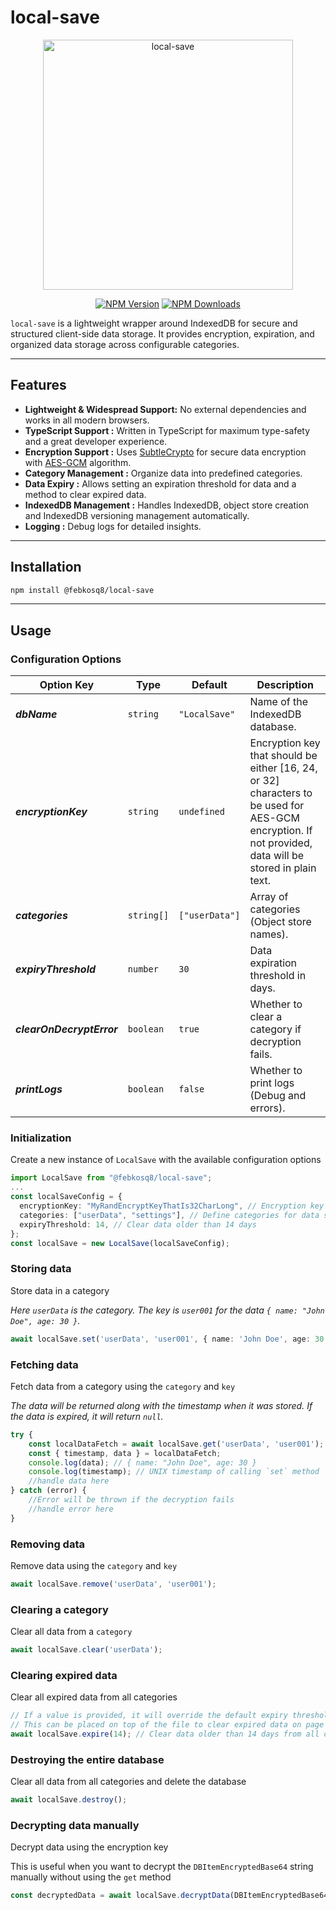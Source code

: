 # local-save

<div align="center">
	<p>
		<a href="https://local-save.febkosq8.me/"><img src="https://github.com/febkosq8/local-save/blob/main/src/assets/local-save_transparent_trimmed.png?raw=true" width="400" alt="local-save" /></a>
	</p>
	<p>
		<a href="https://www.npmjs.com/package/@febkosq8/local-save">
		<img alt="NPM Version" src="https://img.shields.io/npm/v/%40febkosq8%2Flocal-save"></a>
		<a href="https://www.npmjs.com/package/@febkosq8/local-save">
		<img alt="NPM Downloads" src="https://img.shields.io/npm/dm/%40febkosq8%2Flocal-save"></a>
	</p>
</div>

`local-save` is a lightweight wrapper around IndexedDB for secure and structured client-side data storage. It provides encryption, expiration, and organized data storage across configurable categories.

---

## Features

-   **Lightweight & Widespread Support:** No external dependencies and works in all modern browsers.
-   **TypeScript Support :** Written in TypeScript for maximum type-safety and a great developer experience.
-   **Encryption Support :** Uses [SubtleCrypto](https://developer.mozilla.org/en-US/docs/Web/API/SubtleCrypto) for secure data encryption with [AES-GCM](https://developer.mozilla.org/en-US/docs/Web/API/SubtleCrypto/encrypt#aes-gcm) algorithm.
-   **Category Management :** Organize data into predefined categories.
-   **Data Expiry :** Allows setting an expiration threshold for data and a method to clear expired data.
-   **IndexedDB Management :** Handles IndexedDB, object store creation and IndexedDB versioning management automatically.
-   **Logging :** Debug logs for detailed insights.

---

## Installation

```bash
npm install @febkosq8/local-save
```

---

## Usage

### Configuration Options

| Option Key                | Type       | Default        | Description                                                                                                                                            |
| ------------------------- | ---------- | -------------- | ------------------------------------------------------------------------------------------------------------------------------------------------------ |
| **_dbName_**              | `string`   | `"LocalSave"`  | Name of the IndexedDB database.                                                                                                                        |
| **_encryptionKey_**       | `string`   | `undefined`    | Encryption key that should be either [16, 24, or 32] characters to be used for AES-GCM encryption. If not provided, data will be stored in plain text. |
| **_categories_**          | `string[]` | `["userData"]` | Array of categories (Object store names).                                                                                                              |
| **_expiryThreshold_**     | `number`   | `30`           | Data expiration threshold in days.                                                                                                                     |
| **_clearOnDecryptError_** | `boolean`  | `true`         | Whether to clear a category if decryption fails.                                                                                                       |
| **_printLogs_**           | `boolean`  | `false`        | Whether to print logs (Debug and errors).                                                                                                              |

### Initialization

Create a new instance of `LocalSave` with the available configuration options

```typescript
import LocalSave from "@febkosq8/local-save";
...
const localSaveConfig = {
  encryptionKey: "MyRandEncryptKeyThatIs32CharLong", // Encryption key for data
  categories: ["userData", "settings"], // Define categories for data storage
  expiryThreshold: 14, // Clear data older than 14 days
};
const localSave = new LocalSave(localSaveConfig);
```

### Storing data

Store data in a category

_Here `userData` is the category. The key is `user001` for the data `{ name: "John Doe", age: 30 }`._

```typescript
await localSave.set('userData', 'user001', { name: 'John Doe', age: 30 });
```

### Fetching data

Fetch data from a category using the `category` and `key`

_The data will be returned along with the timestamp when it was stored. If the data is expired, it will return `null`._

```typescript
try {
    const localDataFetch = await localSave.get('userData', 'user001');
    const { timestamp, data } = localDataFetch;
    console.log(data); // { name: "John Doe", age: 30 }
    console.log(timestamp); // UNIX timestamp of calling `set` method
    //handle data here
} catch (error) {
    //Error will be thrown if the decryption fails
    //handle error here
}
```

### Removing data

Remove data using the `category` and `key`

```typescript
await localSave.remove('userData', 'user001');
```

### Clearing a category

Clear all data from a `category`

```typescript
await localSave.clear('userData');
```

### Clearing expired data

Clear all expired data from all categories

```typescript
// If a value is provided, it will override the default expiry threshold
// This can be placed on top of the file to clear expired data on page load
await localSave.expire(14); // Clear data older than 14 days from all categories
```

### Destroying the entire database

Clear all data from all categories and delete the database

```typescript
await localSave.destroy();
```

### Decrypting data manually

Decrypt data using the encryption key

This is useful when you want to decrypt the `DBItemEncryptedBase64` string manually without using the `get` method

```typescript
const decryptedData = await localSave.decryptData(DBItemEncryptedBase64);
```
